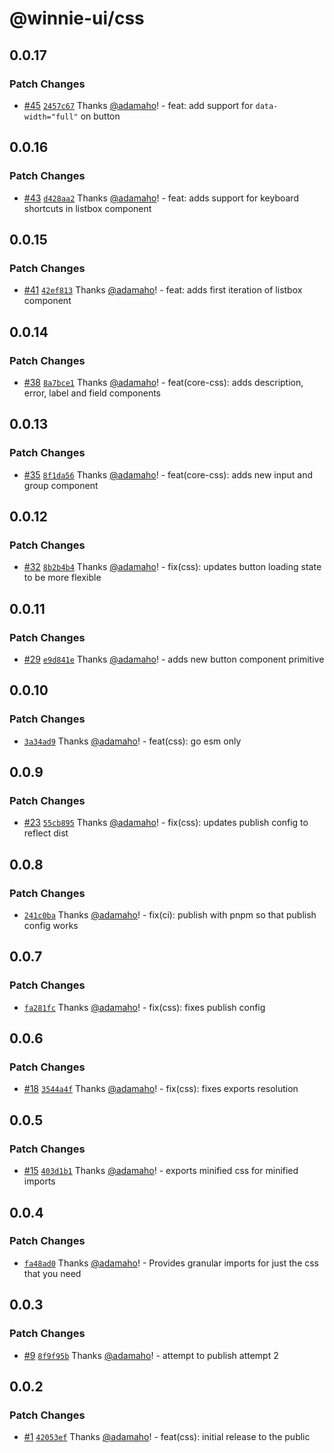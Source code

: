 # @winnie-ui/css

## 0.0.17

### Patch Changes

- [#45](https://github.com/winnie-ui/winnie-ui/pull/45) [`2457c67`](https://github.com/winnie-ui/winnie-ui/commit/2457c6706e679fb2dcf69f2d5143e6719780521b) Thanks [@adamaho](https://github.com/adamaho)! - feat: add support for `data-width="full"` on button

## 0.0.16

### Patch Changes

- [#43](https://github.com/winnie-ui/winnie-ui/pull/43) [`d428aa2`](https://github.com/winnie-ui/winnie-ui/commit/d428aa209508b51ddf8808454cd93698b495c91d) Thanks [@adamaho](https://github.com/adamaho)! - feat: adds support for keyboard shortcuts in listbox component

## 0.0.15

### Patch Changes

- [#41](https://github.com/winnie-ui/winnie-ui/pull/41) [`42ef813`](https://github.com/winnie-ui/winnie-ui/commit/42ef8131458012903358599d1142b998661e82a8) Thanks [@adamaho](https://github.com/adamaho)! - feat: adds first iteration of listbox component

## 0.0.14

### Patch Changes

- [#38](https://github.com/winnie-ui/winnie-ui/pull/38) [`8a7bce1`](https://github.com/winnie-ui/winnie-ui/commit/8a7bce1785ef42cbec9efc168742767dd8d9798f) Thanks [@adamaho](https://github.com/adamaho)! - feat(core-css): adds description, error, label and field components

## 0.0.13

### Patch Changes

- [#35](https://github.com/winnie-ui/winnie-ui/pull/35) [`8f1da56`](https://github.com/winnie-ui/winnie-ui/commit/8f1da5633a1d82f0ac2c23b412071e58edba6c4f) Thanks [@adamaho](https://github.com/adamaho)! - feat(core-css): adds new input and group component

## 0.0.12

### Patch Changes

- [#32](https://github.com/winnie-ui/winnie-ui/pull/32) [`8b2b4b4`](https://github.com/winnie-ui/winnie-ui/commit/8b2b4b42a772777c716bc141c575502654499621) Thanks [@adamaho](https://github.com/adamaho)! - fix(css): updates button loading state to be more flexible

## 0.0.11

### Patch Changes

- [#29](https://github.com/winnie-ui/winnie-ui/pull/29) [`e9d841e`](https://github.com/winnie-ui/winnie-ui/commit/e9d841ef168ae200e76eadbe3b63baab7ef31d35) Thanks [@adamaho](https://github.com/adamaho)! - adds new button component primitive

## 0.0.10

### Patch Changes

- [`3a34ad9`](https://github.com/winnie-ui/winnie-ui/commit/3a34ad9438b6af12726f36782cdc139890838279) Thanks [@adamaho](https://github.com/adamaho)! - feat(css): go esm only

## 0.0.9

### Patch Changes

- [#23](https://github.com/winnie-ui/winnie-ui/pull/23) [`55cb895`](https://github.com/winnie-ui/winnie-ui/commit/55cb89573ac3f9e73cb52596b91c748ad97672ab) Thanks [@adamaho](https://github.com/adamaho)! - fix(css): updates publish config to reflect dist

## 0.0.8

### Patch Changes

- [`241c0ba`](https://github.com/winnie-ui/winnie-ui/commit/241c0ba1d173f61906da989dd93383d460efbd53) Thanks [@adamaho](https://github.com/adamaho)! - fix(ci): publish with pnpm so that publish config works

## 0.0.7

### Patch Changes

- [`fa281fc`](https://github.com/winnie-ui/winnie-ui/commit/fa281fc9d700c1caa55f6c5a35199297a85d3f45) Thanks [@adamaho](https://github.com/adamaho)! - fix(css): fixes publish config

## 0.0.6

### Patch Changes

- [#18](https://github.com/winnie-ui/winnie-ui/pull/18) [`3544a4f`](https://github.com/winnie-ui/winnie-ui/commit/3544a4f47dff3d827c4ceef3f75ae59159055226) Thanks [@adamaho](https://github.com/adamaho)! - fix(css): fixes exports resolution

## 0.0.5

### Patch Changes

- [#15](https://github.com/winnie-ui/winnie-ui/pull/15) [`403d1b1`](https://github.com/winnie-ui/winnie-ui/commit/403d1b14dbaf2f9d4f9052d647b21e0be431b43d) Thanks [@adamaho](https://github.com/adamaho)! - exports minified css for minified imports

## 0.0.4

### Patch Changes

- [`fa48ad0`](https://github.com/winnie-ui/winnie-ui/commit/fa48ad072d71729069d39ce94a7da4a731b37c2b) Thanks [@adamaho](https://github.com/adamaho)! - Provides granular imports for just the css that you need

## 0.0.3

### Patch Changes

- [#9](https://github.com/winnie-ui/winnie-ui/pull/9) [`8f9f95b`](https://github.com/winnie-ui/winnie-ui/commit/8f9f95bab4e5ef49f5cad0285cea158a4b23cca0) Thanks [@adamaho](https://github.com/adamaho)! - attempt to publish attempt 2

## 0.0.2

### Patch Changes

- [#1](https://github.com/winnie-ui/winnie-ui/pull/1) [`42053ef`](https://github.com/winnie-ui/winnie-ui/commit/42053ef3b90128354d9ad2c36422d11f5e2967a9) Thanks [@adamaho](https://github.com/adamaho)! - feat(css): initial release to the public
